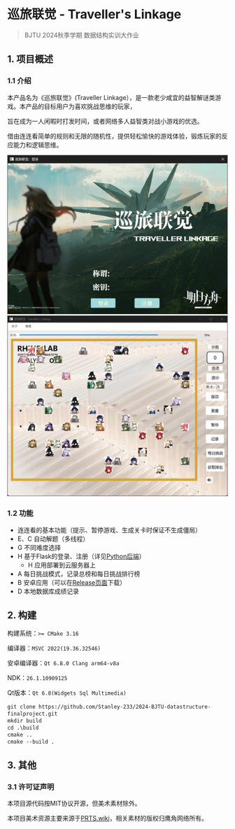 # 巡旅联觉 - Traveller's Linkage

> BJTU 2024秋季学期 数据结构实训大作业

## 1. 项目概述

### 1.1 介绍

本产品名为《巡旅联觉》(Traveller Linkage），是一款老少咸宜的益智解谜类游戏。本产品的目标用户为喜欢挑战思维的玩家，

旨在成为一人闲暇时打发时间，或者网络多人益智类对战小游戏的优选。

借由连连看简单的规则和无限的随机性，提供轻松愉快的游戏体验，锻炼玩家的反应能力和逻辑思维。

<img src="doc/README/login.png" alt="login" style="zoom:50%;" />

<img src="doc/README/mainwindow.png" alt="main" style="zoom:50%;" />

### 1.2 功能

- 连连看的基本功能（提示、暂停游戏、生成关卡时保证不生成僵局）
- E、C 自动解题（多线程）
- G 不同难度选择
- H 基于Flask的登录、注册（详见[Python后端](https://github.com/Stanley-233/2024-BJTU-datastructure-finalproject/tree/main/server/backend)）
  - H 应用部署到云服务器上
- A 每日挑战模式，记录总榜和每日挑战排行榜
- B 安卓应用（可以在[Release页面](https://github.com/Stanley-233/2024-BJTU-datastructure-finalproject/releases)下载）
- D 本地数据库成绩记录

## 2. 构建

构建系统：``>= CMake 3.16``

编译器：``MSVC 2022(19.36.32546)``

安卓编译器：``Qt 6.8.0 Clang arm64-v8a``

NDK：``26.1.10909125``

Qt版本：``Qt 6.8(Widgets Sql Multimedia)``

```shell
git clone https://github.com/Stanley-233/2024-BJTU-datastructure-finalproject.git
mkdir build
cd .\build
cmake ..
cmake --build .
```

## 3. 其他

### 3.1 许可证声明

本项目源代码按MIT协议开源，但美术素材除外。

本项目美术资源主要来源于[PRTS.wiki](https://prts.wiki/w/%E9%A6%96%E9%A1%B5)，相关素材的版权归鹰角网络所有。

